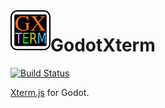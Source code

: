 <img align="left" width="64" height="64" src="icon.png">

# GodotXterm 

[![Build Status](https://travis-ci.com/lihop/godot-xterm.svg?branch=master)](https://travis-ci.com/lihop/godot-xterm)

[Xterm.js](https://github.com/xtermjs/xterm.js) for Godot.

